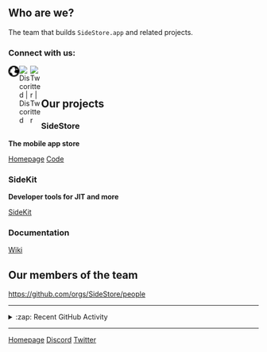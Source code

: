 <!-- 
Docs: How to use GitHub README and actions to auto-generate embedded content.
https://github.com/anuraghazra/github-readme-stats
https://www.youtube.com/watch?v=n6d4KHSKqGk
https://github.com/rahuldkjain/github-profile-readme-generator
 -->

## Who are we?

The team that builds `SideStore.app` and related projects.

### Connect with us:

<!--
[![Website](https://img.shields.io/website?label=sidestore.io&style=for-the-badge&url=https://sidestore.io)](https://sidestore.io)
[![Twitter Follow](https://img.shields.io/twitter/follow/sidestore_io?color=1DA1F2&logo=twitter&style=for-the-badge)](https://twitter.com/intent/follow?original_referer=https%3A%2F%2Fgithub.com%2Fsidestore&screen_name=sidestore)
[![GitHub Followers](https://img.shields.io/github/followers/sidestore?style=for-the-badge)]()
[![GitHub Sponsors](https://img.shields.io/github/sponsors/sidestore?style=for-the-badge
)]() 
-->

[<img align="left" alt="sidestore.io" width="22px" src="https://raw.githubusercontent.com/iconic/open-iconic/master/svg/globe.svg" />][website]
[<img align="left" alt="Discord | Discord" width="22px" src="https://cdn.jsdelivr.net/npm/simple-icons@v3/icons/discord.svg" />][discord]
[<img align="left" alt="Twitter | Twitter" width="22px" src="https://cdn.jsdelivr.net/npm/simple-icons@v3/icons/twitter.svg" />][twitter]

<br />
<br />

## Our projects

### SideStore

__The mobile app store__

[Homepage][website]
[Code][git.sidestore]

### SideKit

__Developer tools for JIT and more__

[SideKit][git.sidekit]

### Documentation

[Wiki][wiki]

## Our members of the team

https://github.com/orgs/SideStore/people

---

<details>
  <summary>:zap: Recent GitHub Activity</summary>

<!--START_SECTION:activity-->
1. 🗣 Commented on [#1008](https://github.com/SideStore/SideStore/issues/1008) in [SideStore/SideStore](https://github.com/SideStore/SideStore)
2. 💪 Opened PR [#1008](https://github.com/SideStore/SideStore/pull/1008) in [SideStore/SideStore](https://github.com/SideStore/SideStore)
3. 🗣 Commented on [#1006](https://github.com/SideStore/SideStore/issues/1006) in [SideStore/SideStore](https://github.com/SideStore/SideStore)
4. 🗣 Commented on [#1006](https://github.com/SideStore/SideStore/issues/1006) in [SideStore/SideStore](https://github.com/SideStore/SideStore)
5. 🗣 Commented on [#1006](https://github.com/SideStore/SideStore/issues/1006) in [SideStore/SideStore](https://github.com/SideStore/SideStore)
6. 🗣 Commented on [#1006](https://github.com/SideStore/SideStore/issues/1006) in [SideStore/SideStore](https://github.com/SideStore/SideStore)
7. 🗣 Commented on [#1006](https://github.com/SideStore/SideStore/issues/1006) in [SideStore/SideStore](https://github.com/SideStore/SideStore)
8. 🎉 Merged PR [#141](https://github.com/SideStore/SideStore-Docs/pull/141) in [SideStore/SideStore-Docs](https://github.com/SideStore/SideStore-Docs)
9. 💪 Opened PR [#141](https://github.com/SideStore/SideStore-Docs/pull/141) in [SideStore/SideStore-Docs](https://github.com/SideStore/SideStore-Docs)
10. 🎉 Merged PR [#139](https://github.com/SideStore/SideStore-Docs/pull/139) in [SideStore/SideStore-Docs](https://github.com/SideStore/SideStore-Docs)
11. 🎉 Merged PR [#140](https://github.com/SideStore/SideStore-Docs/pull/140) in [SideStore/SideStore-Docs](https://github.com/SideStore/SideStore-Docs)
12. 🗣 Commented on [#1005](https://github.com/SideStore/SideStore/issues/1005) in [SideStore/SideStore](https://github.com/SideStore/SideStore)
13. 🗣 Commented on [#1006](https://github.com/SideStore/SideStore/issues/1006) in [SideStore/SideStore](https://github.com/SideStore/SideStore)
14. 💪 Opened PR [#140](https://github.com/SideStore/SideStore-Docs/pull/140) in [SideStore/SideStore-Docs](https://github.com/SideStore/SideStore-Docs)
15. ❌ Closed PR [#67](https://github.com/SideStore/sidestore.github.io/pull/67) in [SideStore/sidestore.github.io](https://github.com/SideStore/sidestore.github.io)
16. 🗣 Commented on [#1007](https://github.com/SideStore/SideStore/issues/1007) in [SideStore/SideStore](https://github.com/SideStore/SideStore)
17. ❗️ Closed issue [#1007](https://github.com/SideStore/SideStore/issues/1007) in [SideStore/SideStore](https://github.com/SideStore/SideStore)
18. 🗣 Commented on [#67](https://github.com/SideStore/sidestore.github.io/issues/67) in [SideStore/sidestore.github.io](https://github.com/SideStore/sidestore.github.io)
19. 🗣 Commented on [#1007](https://github.com/SideStore/SideStore/issues/1007) in [SideStore/SideStore](https://github.com/SideStore/SideStore)
20. 🎉 Merged PR [#72](https://github.com/SideStore/sidestore.github.io/pull/72) in [SideStore/sidestore.github.io](https://github.com/SideStore/sidestore.github.io)
<!--END_SECTION:activity-->

</details>

---

[Homepage][patreon] [Discord][discord] [Twitter][twitter]

<!--
- [Patreon][patreon]
- [OpenCollective][opencollective]
- [YouTube][youtube]
-->

[website]: https://sidestore.io
[wiki]: https://wiki.sidestore.io
[twitter]: https://twitter.com/sidestore_io
[discord]: https://discord.gg/sidestore-949183273383395328
[youtube]: https://youtube.com/TODO
[patreon]: https://www.patreon.com/SideStore
[opencollective]: https://opencollective.com/TODO
[git.sidestore]: https://github.com/SideStore/SideStore/
[git.sidekit]: https://github.com/SideStore/SideKit

